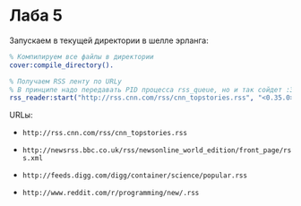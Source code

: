 # Лаба 5

Запускаем в текущей директории в шелле эрланга:

```erlang
% Компилируем все файлы в директории
cover:compile_directory().

% Получаем RSS ленту по URLу
% В принципе надо передавать PID процесса rss_queue, но и так сойдет :3
rss_reader:start("http://rss.cnn.com/rss/cnn_topstories.rss", "<0.35.0>").
```

URLы:

* `http://rss.cnn.com/rss/cnn_topstories.rss`

* `http://newsrss.bbc.co.uk/rss/newsonline_world_edition/front_page/rss.xml`

* `http://feeds.digg.com/digg/container/science/popular.rss`

* `http://www.reddit.com/r/programming/new/.rss`
